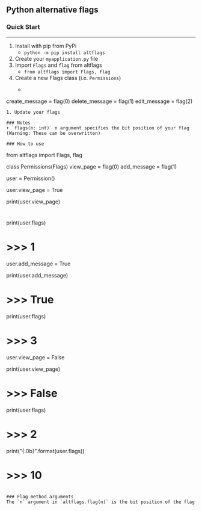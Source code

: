 ## Python alternative flags

### Quick Start
---
1. Install with pip from PyPi
    + `python -m pip install altflags`
1. Create your `myapplication.py` file
1. Import `Flags` and `flag` from altflags
    + `from altflags import Flags, flag`
1. Create a new Flags class (i.e. `Permissions`)
    + ``` class Permissions(Flags):
create_message = flag(0)
delete_message = flag(1)
edit_message = flag(2)
```
1. Update your flags

### Notes
+ `flags(n: int)` n argument specifies the bit position of your flag (Warning: These can be overwritten)

### How to use
```
from altflags import Flags, flag

class Permissions(Flags)
    view_page = flag(0)
    add_message = flag(1)

user = Permission()

user.view_page = True

print(user.view_page)
# 

print(user.flags)
# >>> 1

user.add_message = True

print(user.add_message)
# >>> True

print(user.flags)
# >>> 3

user.view_page = False

print(user.view_page)
# >>> False

print(user.flags)
# >>> 2

print("{:0b}".format(user.flags))
# >>> 10
```

### Flag method arguments
The `n` argument in `altflags.flag(n)` is the bit position of the flag